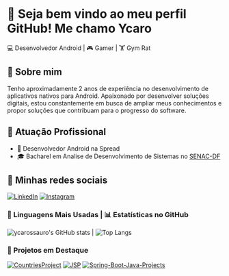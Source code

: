 # 👋 Seja bem vindo ao meu perfil GitHub! Me chamo Ycaro

💻 Desenvolvedor Android | 🎮 Gamer | 🏋️ Gym Rat

## 🌟 Sobre mim
Tenho aproximadamente 2 anos de experiência no desenvolvimento de aplicativos nativos para Android. Apaixonado por desenvolver soluções digitais, estou constantemente em busca de ampliar meus conhecimentos e propor soluções que contribuam para o progresso do software.

## 🏢 Atuação Profissional
- 🚀 Desenvolvedor Android na Spread
- 🎓 Bacharel em Analise de Desenvolvimento de Sistemas no [SENAC-DF](https://www.df.senac.br/)

## 💬 Minhas redes sociais
[![LinkedIn](https://img.shields.io/badge/LinkedIn-0A66C2?style=for-the-badge&logo=linkedin&logoColor=white)](https://www.linkedin.com/in/ycarus/)
[![Instagram](https://img.shields.io/badge/Instagram-E4405F?style=for-the-badge&logo=instagram&logoColor=white)](https://instagram.com/_ycarossauro)

### 🚀 Linguagens Mais Usadas | 📊 Estatísticas no GitHub

 ![ycarossauro's GitHub stats](https://github-readme-stats.vercel.app/api?username=ycarossauro&show_icons=true&theme=dracula) | ![Top Langs](https://github-readme-stats.vercel.app/api/top-langs/?username=ycarossauro&layout=compact)

### 📌 Projetos em Destaque

[![CountriesProject](https://github-readme-stats.vercel.app/api/pin/?username=ycarossauro&repo=CountriesProject)](https://github.com/ycarossauro/CountriesProject) [![JSP](https://github-readme-stats.vercel.app/api/pin/?username=ycarossauro&repo=JSP)](https://github.com/ycarossauro/JSP/tree/main) [![Spring-Boot-Java-Projects](https://github-readme-stats.vercel.app/api/pin/?username=ycarossauro&repo=Spring-Boot-Java-Projects)](https://github.com/ycarossauro/Spring-Boot-Java-Projects/tree/main)

